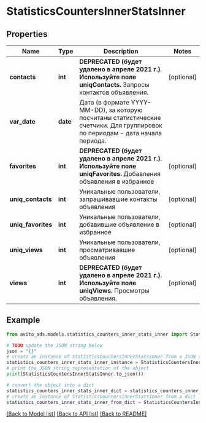 # StatisticsCountersInnerStatsInner


## Properties

Name | Type | Description | Notes
------------ | ------------- | ------------- | -------------
**contacts** | **int** | __DEPRECATED (будет удалено в апреле 2021 г.).__ __Используйте поле uniqContacts.__ Запросы контактов объявления.  | [optional] 
**var_date** | **date** | Дата (в формате YYYY-MM-DD), за которую посчитаны статистические счетчики. Для группировок по периодам - дата начала периода. | 
**favorites** | **int** | __DEPRECATED (будет удалено в апреле 2021 г.).__ __Используйте поле uniqFavorites.__ Добавления объявления в избранное | [optional] 
**uniq_contacts** | **int** | Уникальные пользователи, запрашивавшие контакты объявления | [optional] 
**uniq_favorites** | **int** | Уникальные пользователи, добавившие объявление в избранное | [optional] 
**uniq_views** | **int** | Уникальные пользователи, просматривавшие объявления | [optional] 
**views** | **int** | __DEPRECATED (будет удалено в апреле 2021 г.).__ __Используйте поле uniqViews.__ Просмотры объявления.  | [optional] 

## Example

```python
from avito_ads.models.statistics_counters_inner_stats_inner import StatisticsCountersInnerStatsInner

# TODO update the JSON string below
json = "{}"
# create an instance of StatisticsCountersInnerStatsInner from a JSON string
statistics_counters_inner_stats_inner_instance = StatisticsCountersInnerStatsInner.from_json(json)
# print the JSON string representation of the object
print(StatisticsCountersInnerStatsInner.to_json())

# convert the object into a dict
statistics_counters_inner_stats_inner_dict = statistics_counters_inner_stats_inner_instance.to_dict()
# create an instance of StatisticsCountersInnerStatsInner from a dict
statistics_counters_inner_stats_inner_from_dict = StatisticsCountersInnerStatsInner.from_dict(statistics_counters_inner_stats_inner_dict)
```
[[Back to Model list]](../README.md#documentation-for-models) [[Back to API list]](../README.md#documentation-for-api-endpoints) [[Back to README]](../README.md)


